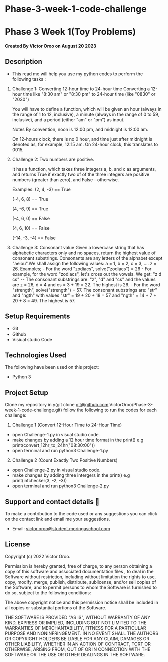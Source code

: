 # Phase-3-week-1-code-challenge

# Phase 3 Week 1(Toy Problems)
#### Created By Victor Oroo on August 20 2023

## Description

- This read me will help you use my python codes to perform the following tasks :


1. Challenge 1: Converting 12-hour time to 24-hour time
   Converting a 12-hour time like "8:30 am" or "8:30 pm" to 24-hour time (like "0830" or "2030") 

   You will have to define a function, which will be given an hour (always in the range of 1 to 12, inclusive), a minute (always in the range of 0 to 59, inclusive), and a period (either "am" or "pm") as input.

  

   Notes
   By convention, noon is 12:00 pm, and midnight is 12:00 am.

   On 12-hours clock, there is no 0 hour, and time just after midnight is denoted as, for example, 12:15 am. On 24-hour clock, this translates to 0015.

 2. Challenge 2: Two numbers are positive.
    
    It has a function, which takes three integers a, b, and c as arguments, and returns True if exactly two of of the three integers are positive numbers (greater than zero), and False - otherwise.

    Examples:
    (2, 4, -3) == True

    (-4, 6, 8) == True

    (4, -6, 9) == True

    (-4, 6, 0) == False

    (4, 6, 10) == False

    (-14, -3, -4) == False 


  3.  Challenge 3: Consonant value
    Given a lowercase string that has alphabetic characters only and no spaces, return the highest value of consonant substrings. Consonants are any letters of the alphabet except "aeiou".We shall assign the following values: a = 1, b = 2, c = 3, .... z = 26.
    Examples;
    - For the word "zodiacs", solve("zodiacs") = 26
    - For example, for the word "zodiacs", let's cross out the vowels. We get: "z d cs"
      -- The consonant substrings are: "z", "d" and "cs" and the values are z = 26, d = 4 and cs = 3 + 19 = 22. The highest is 26.
    - For the word "strength", solve("strength") = 57.
      The consonant substrings are: "str" and "ngth" with values "str" = 19 + 20 + 18 = 57 and "ngth" = 14 + 7 + 20 + 8 = 49. The highest is 57.

## Setup Requirements
   - Git
   - Github
   - Visiual studio Code

## Technologies Used

The following have been used on this project:

- Python 3

## Project Setup
Clone my repository in y(git clone git@github.com:VictorOroo/Phase-3-week-1-code-challenge.git)
follow the following to run the codes for each challenge:
1. Challenge 1 (Convert 12-Hour Time to 24-Hour Time)
- open Challenge-1.py in visual studio code.
- make changes by adding a 12 hour time format in the print() e.g print(convert_12hr_to_24hr("08:30:00"))
- open terminal and  run python3 Challenge-1.py

2. Challenge 2 (Count Exactly Two Positive Numbers)
- open Challenge-2.py in visual studio code.
- make changes by adding three intergers in the print() e.g print(intchecker(3, -2, -3))   
- open terminal and  run python3 Challenge-2.py



## Support and contact details 🙂
To make a contribution to the code used or any suggestions you can click on the contact link and email me your suggestions.
- Email: victor.oroo@student.moringaschool.com

## License

Copyright (c) 2022 Victor Oroo.

Permission is hereby granted, free of charge, to any person obtaining a copy
of this software and associated documentation files , to deal
in the Software without restriction, including without limitation the rights
to use, copy, modify, merge, publish, distribute, sublicense, and/or sell
copies of the Software, and to permit persons to whom the Software is
furnished to do so, subject to the following conditions:

The above copyright notice and this permission notice shall be included in all
copies or substantial portions of the Software.

THE SOFTWARE IS PROVIDED "AS IS", WITHOUT WARRANTY OF ANY KIND, EXPRESS OR
IMPLIED, INCLUDING BUT NOT LIMITED TO THE WARRANTIES OF MERCHANTABILITY,
FITNESS FOR A PARTICULAR PURPOSE AND NONINFRINGEMENT. IN NO EVENT SHALL THE
AUTHORS OR COPYRIGHT HOLDERS BE LIABLE FOR ANY CLAIM, DAMAGES OR OTHER
LIABILITY, WHETHER IN AN ACTION OF CONTRACT, TORT OR OTHERWISE, ARISING FROM,
OUT OF OR IN CONNECTION WITH THE SOFTWARE OR THE USE OR OTHER DEALINGS IN THE
SOFTWARE.